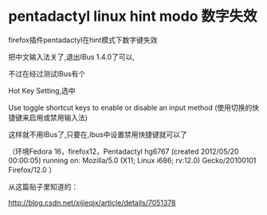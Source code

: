 # pentadactyl linux hint modo 数字失效  



firefox插件pentadactyl在hint模式下数字键失效

把中文输入法关了,退出IBus 1.4.0了可以,

不过在经过测试IBus有个

Hot Key Setting,选中

Use toggle shortcut keys to enable or disable an input method (使用切换的快捷键来启用或禁用输入法)

这样就不用IBus了,只要在,Ibus中设置禁用快捷键就可以了

（环境Fedora 16，firefox12，Pentadactyl hg6767 (created 2012/05/20 00:00:05) running on: Mozilla/5.0 (X11; Linux i686; rv:12.0) Gecko/20100101 Firefox/12.0 ）

从这篇贴子里知道的：

http://blog.csdn.net/xijieqjx/article/details/7051378


